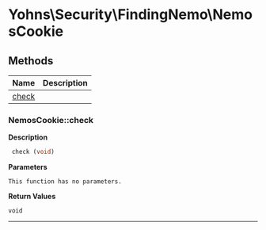 # Yohns\Security\FindingNemo\NemosCookie  







## Methods

| Name | Description |
|------|-------------|
|[check](#nemoscookiecheck)||




### NemosCookie::check  

**Description**

```php
 check (void)
```

 

 

**Parameters**

`This function has no parameters.`

**Return Values**

`void`


<hr />

